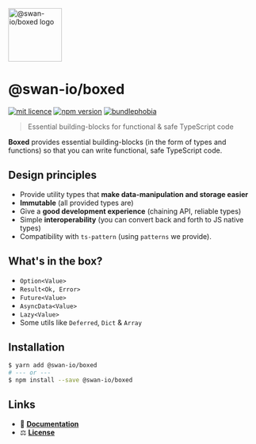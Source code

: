 <img width="108" alt="@swan-io/boxed logo" src="https://github.com/swan-io/boxed/blob/main/docs/static/img/logo.svg?raw=true">

# @swan-io/boxed

[![mit licence](https://img.shields.io/dub/l/vibe-d.svg?style=for-the-badge)](https://github.com/swan-io/boxed/blob/main/LICENSE)
[![npm version](https://img.shields.io/npm/v/@swan-io/boxed?style=for-the-badge)](https://www.npmjs.org/package/@swan-io/boxed)
[![bundlephobia](https://img.shields.io/bundlephobia/minzip/@swan-io/boxed?label=size&style=for-the-badge)](https://bundlephobia.com/result?p=@swan-io/boxed)

> Essential building-blocks for functional & safe TypeScript code

**Boxed** provides essential building-blocks (in the form of types and functions) so that you can write functional, safe TypeScript code.

## Design principles

- Provide utility types that **make data-manipulation and storage easier**
- **Immutable** (all provided types are)
- Give a **good development experience** (chaining API, reliable types)
- Simple **interoperability** (you can convert back and forth to JS native types)
- Compatibility with `ts-pattern` (using `patterns` we provide).

## What's in the box?

- `Option<Value>`
- `Result<Ok, Error>`
- `Future<Value>`
- `AsyncData<Value>`
- `Lazy<Value>`
- Some utils like `Deferred`, `Dict` & `Array`

## Installation

```bash
$ yarn add @swan-io/boxed
# --- or ---
$ npm install --save @swan-io/boxed
```

## Links

- 📘 [**Documentation**](https://swan-io.github.io/boxed)
- ⚖️ [**License**](./LICENSE)
